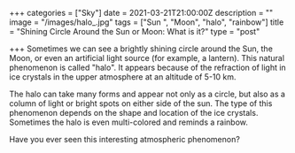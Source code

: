 +++
categories = ["Sky"]
date = 2021-03-21T21:00:00Z
description = ""
image = "/images/halo_.jpg"
tags = ["Sun ", "Moon", "halo", "rainbow"]
title = "Shining Circle Around the Sun or Moon: What is it?"
type = "post"

+++
Sometimes we can see a brightly shining circle around the Sun, the Moon, or even an artificial light source (for example, a lantern). This natural phenomenon is called "halo". It appears because of the refraction of light in ice crystals in the upper atmosphere at an altitude of 5-10 km.

The halo can take many forms and appear not only as a circle, but also as a column of light or bright spots on either side of the sun. The type of this phenomenon depends on the shape and location of the ice crystals. Sometimes the halo is even multi-colored and reminds a rainbow.

Have you ever seen this interesting atmospheric phenomenon?